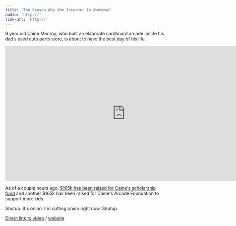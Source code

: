 ```yaml
---
title: "The Reason Why the Internet Is Awesome"
audio: 'http://'
link-url: 'http://'
---
```

<p>9 year old Caine Monroy, who built an elaborate cardboard arcade inside his dad’s used auto parts store, is about to have the best day of his life.</p>
<p><iframe src="http://player.vimeo.com/video/40000072?title=0&amp;byline=0&amp;portrait=0&amp;color=999999" width="760" height="428" frameborder="0" webkitAllowFullScreen mozallowfullscreen allowFullScreen></iframe></p>
<p>As of a couple hours ago, <a href="https://www.facebook.com/cainesarcade/posts/154074761386062">$165k has been raised for Caine's scholarship fund</a> and another $165k has been raised for Caine's Arcade Foundation to support more kids.</p>
<p>Shutup. It's onion. I'm cutting onion right now. Shutup.</p>
<p><a href="https://vimeo.com/40000072">Direct link to video</a> / <a href="http://cainesarcade.com/">website</a></p>
